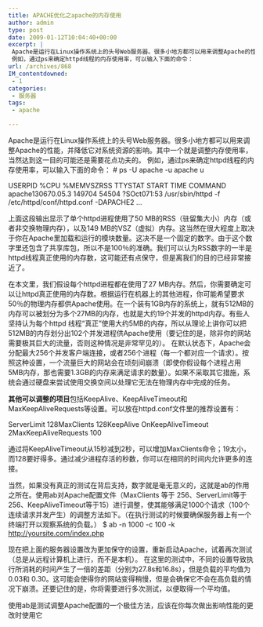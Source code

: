 ```yaml
---
title: APACHE优化之apache的内存使用
author: admin
type: post
date: 2009-01-12T10:04:40+00:00
excerpt: |
 Apache是运行在Linux操作系统上的头号Web服务器。很多小地方都可以用来调整Apache的性能，并降低它对系统资源的影响。其中一个就是调整内存使用率，当然达到这一目的可能还是需要花点功夫的。
 例如，通过ps来确定httpd线程的内存使用率，可以输入下面的命令：
url: /archives/868
IM_contentdowned:
 - 1
categories:
 - 服务器
tags:
 - apache

---
```

Apache是运行在Linux操作系统上的头号Web服务器。很多小地方都可以用来调整Apache的性能，并降低它对系统资源的影响。其中一个就是调整内存使用率，当然达到这一目的可能还是需要花点功夫的。
例如，通过ps来确定httpd线程的内存使用率，可以输入下面的命令：
\# ps -U apache -u apache u

USERPID %CPU %MEMVSZRSS TTYSTAT START TIME COMMAND
apache130670.05.3 149704 54504 ?SOct071:53 /usr/sbin/httpd -f /etc/httpd/conf/httpd.conf -DAPACHE2
…

上面这段输出显示了单个httpd进程使用了50 MB的RSS（驻留集大小）内存（或者非交换物理内存），以及149 MB的VSZ（虚拟）内存。这当然在很大程度上取决于你在Apache里加载和运行的模块数量。这决不是一个固定的数字。由于这个数字里还包含了共享库包，所以不是100％的准确。我们可以认为RSS数字的一半是httpd线程真正使用的内存数，这可能还有点保守，但是离我们的目的已经非常接近了。

在本文里，我们假设每个httpd进程都在使用了27 MB内存。然后，你需要确定可以让httpd真正使用的内存数。根据运行在机器上的其他进程，你可能希望要求50％的物理内存都供Apache使用。在一个装有1GB内存的系统上，就有512MB的内存可以被划分为多个27MB的内存，也就是大约19个并发的httpd内存。有些人坚持认为每个httpd 线程“真正”使用大约5MB的内存，所以从理论上讲你可以把512MB的内存划分出102个并发进程供Apache使用（要记住的是，除非你的网站需要极其巨大的流量，否则这种情况是非常罕见的）。
在默认状态下，Apache会分配最大256个并发客户端连接，或者256个进程（每一个都对应一个请求）。按照这种设置，一个流量巨大的网站会在顷刻间崩溃（即使你假设每个进程占用5MB内存，那也需要1.3GB的内存来满足请求的数量）。如果不采取其它措施，系统会通过硬盘来尝试使用交换空间以处理它无法在物理内存中完成的任务。

**其他可以调整的项目**包括KeepAlive、KeepAliveTimeout和MaxKeepAliveRequests等设置。可以放在httpd.conf文件里的推荐设置有：

ServerLimit 128MaxClients 128KeepAlive OnKeepAliveTimeout 2MaxKeepAliveRequests 100

通过将KeepAliveTimeout从15秒减到2秒，可以增加MaxClients命令；19太小，而128要好得多。通过减少进程存活的秒数，你可以在相同的时间内允许更多的连接。

当然，如果没有真正的测试在背后支持，数字就是毫无意义的，这就是ab的作用之所在。使用ab对Apache配置文件（MaxClients 等于 256、ServerLimit等于256、KeepAliveTimeout等于15）进行调整，使其能够满足1000个请求（100个连续请求并发产生）的调整方法如下。（在执行测试的时候要确保服务器上有一个终端打开以观察系统的负载。）
$ ab -n 1000 -c 100 -k http://yoursite.com/index.php

现在把上面的服务器设置改为更加保守的设置，重新启动Apache，试着再次测试（总是从远程计算机上进行，而不是本机）。
在这里的测试中，不同的设置导致执行所消耗的时间产生了一倍的差距（分别为27.8s和16.8s），但是负载的平均值为0.03和 0.30。这可能会使得你的网站变得稍慢，但是会确保它不会在高负载的情况下崩溃。还要记住的是，你将需要进行多次测试，以便取得一个平均值。

使用ab是测试调整Apache配置的一个极佳方法，应该在你每次做出影响性能的更改时使用它